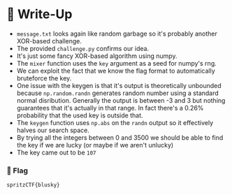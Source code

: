 # 🔑 Write-Up

* `message.txt` looks again like random garbage so it's probably another XOR-based challenge.
* The provided `challenge.py` confirms our idea.
* It's just some fancy XOR-based algorithm using numpy.
* The `mixer` function uses the `key` argument as a seed for numpy's rng.
* We can exploit the fact that we know the flag format to automatically bruteforce the key.
* One issue with the keygen is that it's output is theoretically unbounded because `np.random.randn` generates random number using a standard normal disribution. Generally the output is between -3 and 3 but nothing guarantees that it's actually in that range. In fact there's a 0.26% probability that the used key is outside that.
* The `keygen` function uses `np.abs` on the `randn` output so it effectively halves our search space.
* By trying all the integers between 0 and 3500 we should be able to find the key if we are lucky (or maybe if we aren't unlucky)
* The key came out to be `107`

### 🚩 Flag

```plain
spritzCTF{blusky}
```